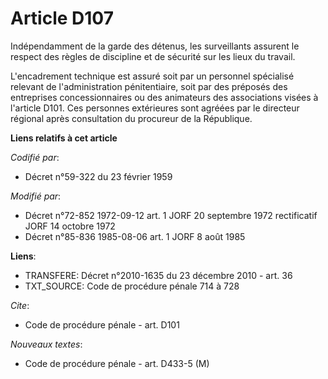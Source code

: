 # Article D107

Indépendamment de la garde des détenus, les surveillants assurent le respect des règles de discipline et de sécurité sur les
lieux du travail.

L'encadrement technique est assuré soit par un personnel spécialisé relevant de l'administration pénitentiaire, soit par des
préposés des entreprises concessionnaires ou des animateurs des associations visées à l'article D101. Ces personnes
extérieures sont agréées par le directeur régional après consultation du procureur de la République.

**Liens relatifs à cet article**

_Codifié par_:

  - Décret n°59-322 du 23 février 1959

_Modifié par_:

  - Décret n°72-852 1972-09-12 art. 1 JORF 20 septembre 1972 rectificatif JORF 14 octobre 1972
  - Décret n°85-836 1985-08-06 art. 1 JORF 8 août 1985

**Liens**:

  - TRANSFERE: Décret n°2010-1635 du 23 décembre 2010 - art. 36
  - TXT_SOURCE: Code de procédure pénale 714 à 728

_Cite_:

  - Code de procédure pénale - art. D101

_Nouveaux textes_:

  - Code de procédure pénale - art. D433-5 (M)
